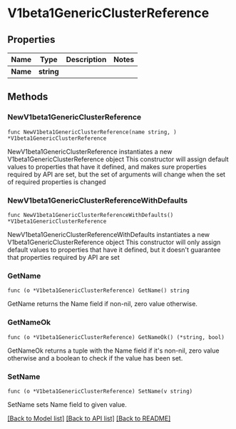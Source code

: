 # V1beta1GenericClusterReference

## Properties

Name | Type | Description | Notes
------------ | ------------- | ------------- | -------------
**Name** | **string** |  | 

## Methods

### NewV1beta1GenericClusterReference

`func NewV1beta1GenericClusterReference(name string, ) *V1beta1GenericClusterReference`

NewV1beta1GenericClusterReference instantiates a new V1beta1GenericClusterReference object
This constructor will assign default values to properties that have it defined,
and makes sure properties required by API are set, but the set of arguments
will change when the set of required properties is changed

### NewV1beta1GenericClusterReferenceWithDefaults

`func NewV1beta1GenericClusterReferenceWithDefaults() *V1beta1GenericClusterReference`

NewV1beta1GenericClusterReferenceWithDefaults instantiates a new V1beta1GenericClusterReference object
This constructor will only assign default values to properties that have it defined,
but it doesn't guarantee that properties required by API are set

### GetName

`func (o *V1beta1GenericClusterReference) GetName() string`

GetName returns the Name field if non-nil, zero value otherwise.

### GetNameOk

`func (o *V1beta1GenericClusterReference) GetNameOk() (*string, bool)`

GetNameOk returns a tuple with the Name field if it's non-nil, zero value otherwise
and a boolean to check if the value has been set.

### SetName

`func (o *V1beta1GenericClusterReference) SetName(v string)`

SetName sets Name field to given value.



[[Back to Model list]](../README.md#documentation-for-models) [[Back to API list]](../README.md#documentation-for-api-endpoints) [[Back to README]](../README.md)


